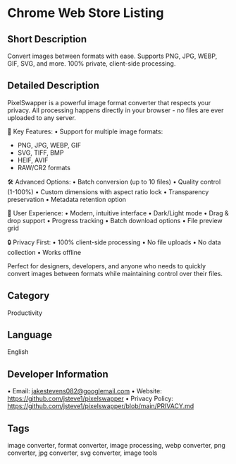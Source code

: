 # Chrome Web Store Listing

## Short Description
Convert images between formats with ease. Supports PNG, JPG, WEBP, GIF, SVG, and more. 100% private, client-side processing.

## Detailed Description
PixelSwapper is a powerful image format converter that respects your privacy. All processing happens directly in your browser - no files are ever uploaded to any server.

🔑 Key Features:
• Support for multiple image formats:
  - PNG, JPG, WEBP, GIF
  - SVG, TIFF, BMP
  - HEIF, AVIF
  - RAW/CR2 formats

🛠️ Advanced Options:
• Batch conversion (up to 10 files)
• Quality control (1-100%)
• Custom dimensions with aspect ratio lock
• Transparency preservation
• Metadata retention option

💫 User Experience:
• Modern, intuitive interface
• Dark/Light mode
• Drag & drop support
• Progress tracking
• Batch download options
• File preview grid

🔒 Privacy First:
• 100% client-side processing
• No file uploads
• No data collection
• Works offline

Perfect for designers, developers, and anyone who needs to quickly convert images between formats while maintaining control over their files.

## Category
Productivity

## Language
English

## Developer Information
• Email: jakestevens082@googlemail.com
• Website: https://github.com/jsteve1/pixelswapper
• Privacy Policy: https://github.com/jsteve1/pixelswapper/blob/main/PRIVACY.md

## Tags
image converter, format converter, image processing, webp converter, png converter, jpg converter, svg converter, image tools 